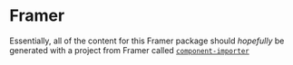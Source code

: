 # Framer

Essentially, all of the content for this Framer package should _hopefully_ be generated with a project from Framer called [`component-importer`](https://github.com/framer/component-importer)

